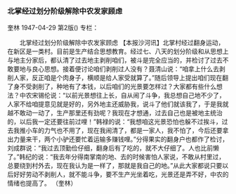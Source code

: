 ### 北掌经过划分阶级解除中农发家顾虑
奎林
1947-04-29
第2版()
专栏：

　　北掌经过划分阶级解除中农发家顾虑
    【本报沙河讯】北掌村经过翻身运动，在新区是一类村。目前是生产结合思想教育。经过七、八天的划分阶级和从思想上与地主分家后，都认清了过去地主剥削咱们，被斗是完全应当的，并检讨了过去不敢要地与良心思想。接着便讨论咱们剥削过人没有？聂清山说：“咱拿上什么去剥削人家，反正咱是个肉身子，横顺是给人家受就算了。”随后领导上提出咱们现在翻了身不受剥削了，种地有了本钱，以后咱们的光景要怎样过？大家都有些什么想法？中农宋锡伦说：“以前光景想往上长，自从闹了斗争，我总想自己地不少了，人家不给咱提意见就是好的，另外地主还威胁我，说斗了他们就该我了，于是我就越不敢动一动了，生产那里还有劲呢？我现在才想通，过去自己也是被地主统治的，以后我一定还要往前过哩！”韩禄的说：“我想咱这光景恐怕也躲不过挨斗，过去我推小车的力气也不用了，现在我闹清了，都是一家人，我不怕了，今后还要拿出力量来干，两个小驴还要忙着运输多赚钱哩。”分得果实的翻身户也都作了检讨，刘成群说：“我过去顶勤俭仔细，翻身后有了吃的，就不大仔细了。人也比前懒了。”韩纪的说：“我去年分得南掌南的地、去的时候害怕人家说，不敢从村里过，总要绕到村外去，现在我认为是一样了，那就是我自己的地。”从此大家都说只要以后好好劳动不剥削人，就不能斗争，要不生产光坐着吃，光景还是弄不好，中农的情绪也提高了。
                                                      （奎林）
